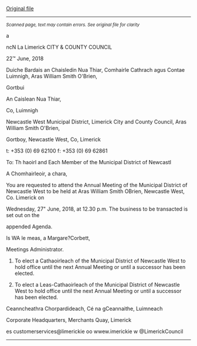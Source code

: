 [Original file](https://www.limerick.ie/sites/default/files/media/documents/2018-06/00%202018-06-27%20Agenda%20Annual%20Meeting%20NCW.pdf)

---
*<small>Scanned page, text may contain errors. See original file for clarity</small>*  

a

ncN La
Limerick
CITY & COUNTY
COUNCIL

22™ June, 2018

Duiche Bardais an Chaisledin Nua Thiar,
Comhairle Cathrach agus Contae Luimnigh,
Aras William Smith O'Brien,

Gortbui

An Caislean Nua Thiar,

Co, Luimnigh

Newcastle West Municipal District,
Limerick City and County Council,
Aras William Smith O'Brien,

Gortboy,
Newcastle West,
Co, Limerick

t: +353 (0) 69 62100
f: +353 (0) 69 62861

To: Th haoirl and Each Member of the Municipal District of Newcastl

A Chomhairleoir, a chara,

You are requested to attend the Annual Meeting of the Municipal District of Newcastle West
to be held at Aras William Smith OBrien, Newcastle West, Co. Limerick on

Wednesday, 27" June, 2018, at 12.30 p.m. The business to be transacted is set out on the

appended Agenda.

Is WA le meas, a
Margare?Corbett,

Meetings Administrator.

1. To elect a Cathaoirleach of the Municipal District of Newcastle West to hold office until
the next Annual Meeting or until a successor has been elected.

2. To elect a Leas-Cathaoirleach of the Municipal District of Newcastle West to hold
office until the next Annual Meeting or until a successor has been elected.

Ceanncheathra Chorpardideach, Cé na gCeannaithe, Luimneach

Corporate Headquarters, Merchants Quay, Limerick

es customerservices@limerickie
oo wwew.imerickie
w @LimerickCouncil


---
